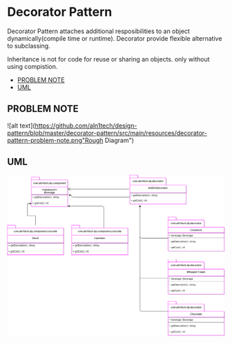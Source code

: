 # Decorator Pattern

Decorator Pattern attaches additional resposibilities to an object dynamically(compile time or runtime). Decorator provide flexible alternative to subclassing.


Inheritance is not for code for reuse or sharing an objects. only without using compistion.

* [PROBLEM NOTE](#problem-note-diagram)
* [UML](#uml-diagram)

## PROBLEM NOTE
![alt text](https://github.com/aln1tech/design-pattern/blob/master/decorator-pattern/src/main/resources/decorator-pattern-problem-note.png"Rough Diagram")

## UML
![alt text](https://github.com/aln1tech/design-pattern/blob/master/decorator-pattern/src/main/resources/decorator-pattern.png "UML Diagram")